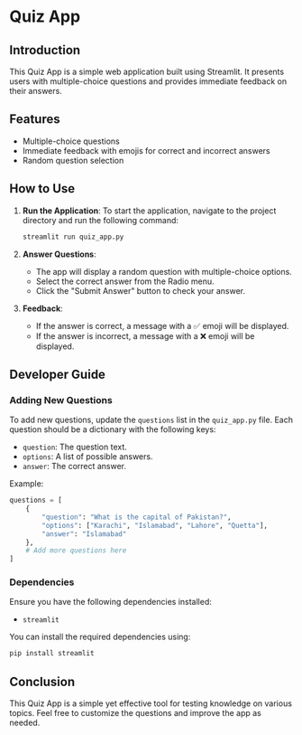 # Quiz App

## Introduction
This Quiz App is a simple web application built using Streamlit. It presents users with multiple-choice questions and provides immediate feedback on their answers.

## Features
- Multiple-choice questions
- Immediate feedback with emojis for correct and incorrect answers
- Random question selection

## How to Use
1. **Run the Application**: 
   To start the application, navigate to the project directory and run the following command:
   ```bash
   streamlit run quiz_app.py
   ```

2. **Answer Questions**:
   - The app will display a random question with multiple-choice options.
   - Select the correct answer from the Radio menu.
   - Click the "Submit Answer" button to check your answer.

3. **Feedback**:
   - If the answer is correct, a message with a ✅ emoji will be displayed.
   - If the answer is incorrect, a message with a ❌ emoji will be displayed.

## Developer Guide
### Adding New Questions
To add new questions, update the `questions` list in the `quiz_app.py` file. Each question should be a dictionary with the following keys:
- `question`: The question text.
- `options`: A list of possible answers.
- `answer`: The correct answer.

Example:
```python
questions = [
    {
        "question": "What is the capital of Pakistan?",
        "options": ["Karachi", "Islamabad", "Lahore", "Quetta"],
        "answer": "Islamabad"
    },
    # Add more questions here
]
```

### Dependencies
Ensure you have the following dependencies installed:
- `streamlit`

You can install the required dependencies using:
```bash
pip install streamlit
```

## Conclusion
This Quiz App is a simple yet effective tool for testing knowledge on various topics. Feel free to customize the questions and improve the app as needed.